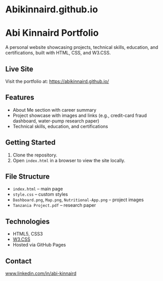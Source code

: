 # Abikinnaird.github.io

# Abi Kinnaird Portfolio

A personal website showcasing projects, technical skills, education, and certifications, built with HTML, CSS, and W3.CSS.

## Live Site
Visit the portfolio at: https://abikinnaird.github.io/

## Features
- About Me section with career summary
- Project showcase with images and links (e.g., credit-card fraud dashboard, water-pump research paper)
- Technical skills, education, and certifications

## Getting Started
1. Clone the repository.
2. Open `index.html` in a browser to view the site locally.

## File Structure
- `index.html` – main page
- `style.css` – custom styles
- `Dashboard.png`, `Map.png`, `Nutritional-App.png` – project images
- `Tanzania Project.pdf` – research paper

## Technologies
- HTML5, CSS3
- [W3.CSS](https://www.w3schools.com/w3css/default.asp)
- Hosted via GitHub Pages

## Contact
www.linkedin.com/in/abi-kinnaird
